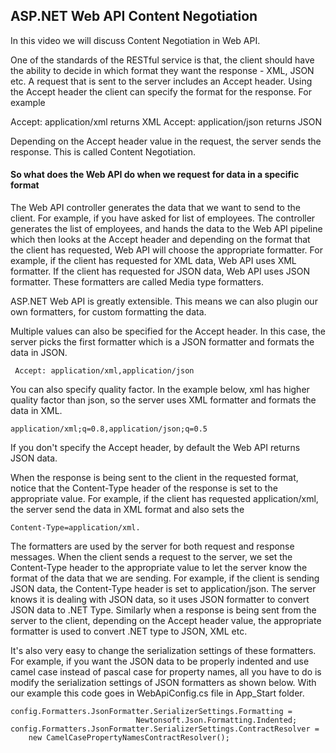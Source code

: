## ASP.NET Web API Content Negotiation 

In this video we will discuss Content Negotiation in Web API. 

One of the standards of the RESTful service is that, the client should have the ability to decide in which format they want the response - XML, JSON etc. A request that is sent to the server includes an Accept header. Using the Accept header the client can specify the format for the response. For example

Accept: application/xml returns XML
Accept: application/json returns JSON

Depending on the Accept header value in the request, the server sends the response. This is called Content Negotiation. 

#### So what does the Web API do when we request for data in a specific format
The Web API controller generates the data that we want to send to the client. For example, if you have asked for list of employees. The controller generates the list of employees, and hands the data to the Web API pipeline which then looks at the Accept header and depending on the format that the client has requested, Web API will choose the appropriate formatter. For example, if the client has requested for XML data, Web API uses XML formatter. If the client has requested for JSON data, Web API uses JSON formatter. These formatters are called Media type formatters.

ASP.NET Web API is greatly extensible. This means we can also plugin our own formatters, for custom formatting the data.

Multiple values can also be specified for the Accept header. In this case, the server picks the first formatter which is a JSON formatter and formats the data in JSON.
        
     Accept: application/xml,application/json

You can also specify quality factor. In the example below, xml has higher quality factor than json, so the server uses XML formatter and formats the data in XML.

    application/xml;q=0.8,application/json;q=0.5

If you don't specify the Accept header, by default the Web API returns JSON data.

When the response is being sent to the client in the requested format, notice that the Content-Type header of the response is set to the appropriate value. For example, if the client has requested application/xml, the server send the data in XML format and also sets the 

    Content-Type=application/xml.

The formatters are used by the server for both request and response messages. When the client sends a request to the server, we set the Content-Type header to the appropriate value to let the server know the format of the data that we are sending. For example, if the client is sending JSON data, the Content-Type header is set to application/json. The server knows it is dealing with JSON data, so it uses JSON formatter to convert JSON data to .NET Type. Similarly when a response is being sent from the server to the client, depending on the Accept header value, the appropriate formatter is used to convert .NET type to JSON, XML etc.

It's also very easy to change the serialization settings of these formatters. For example, if you want the JSON data to be properly indented and use camel case instead of pascal case for property names, all you have to do is modify the serialization settings of JSON formatters as shown below. With our example this code goes in WebApiConfig.cs file in App_Start folder.

    config.Formatters.JsonFormatter.SerializerSettings.Formatting =
                                Newtonsoft.Json.Formatting.Indented;
    config.Formatters.JsonFormatter.SerializerSettings.ContractResolver =
        new CamelCasePropertyNamesContractResolver();
